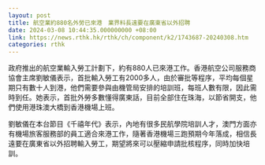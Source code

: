 ```yaml
---
layout: post
title: 航空業約880名外勞已來港　業界料長遠要在廣東省以外招聘
date: 2024-03-08 10:44:35.000000000 +08:00
link: https://news.rthk.hk/rthk/ch/component/k2/1743687-20240308.htm
categories: rthk
---
```


政府推出的航空業輸入勞工計劃下，約有880人已來港工作。香港航空公司服務商協會主席劉敏儀表示，首批輸入勞工有2000多人，由於審批等程序，平均每個星期只有數十人到港，他們需要參與由機管局安排的培訓班，每班人數有限，因此需時到任。她表示，首批外勞多數懂得廣東話，目前全部住在珠海，以節省開支，他們使用港珠澳大橋到香港機場上班。

劉敏儀在本台節目《千禧年代》表示，內地有很多民航學院培訓人才，澳門方面亦有機場旅客服務部的員工適合來港工作，隨著香港機場三跑預期今年落成，相信長遠要在廣東省以外招聘輸入勞工，期望將來可以壓縮申請批核程序，同時加快培訓。
